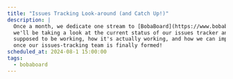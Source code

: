 ```yaml
---
title: "Issues Tracking Look-around (and Catch Up!)"
description: |
  Once a month, we dedicate one stream to [BobaBoard](https://www.bobaboard.com). This edition,
  we'll be taking a look at the current status of our issues tracker and discussing how it's
  supposed to be working, how it's actually working, and how we can improve it for the future
  once our issues-tracking team is finally formed!
scheduled_at: 2024-08-1 15:00:00
tags:
  - bobaboard
---
```

